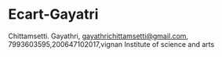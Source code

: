 # Ecart-Gayatri
Chittamsetti. Gayathri, gayathrichittamsetti@gmail.com, 7993603595,200647102017,vignan Institute of science and arts
